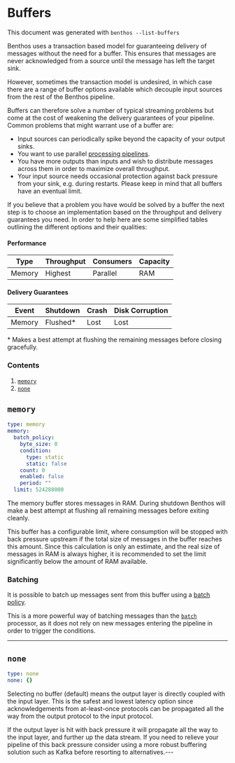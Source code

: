 Buffers
=======

This document was generated with `benthos --list-buffers`

Benthos uses a transaction based model for guaranteeing delivery of messages
without the need for a buffer. This ensures that messages are never acknowledged
from a source until the message has left the target sink.

However, sometimes the transaction model is undesired, in which case there are a
range of buffer options available which decouple input sources from the rest of
the Benthos pipeline.

Buffers can therefore solve a number of typical streaming problems but come at
the cost of weakening the delivery guarantees of your pipeline. Common problems
that might warrant use of a buffer are:

- Input sources can periodically spike beyond the capacity of your output sinks.
- You want to use parallel [processing pipelines](../pipeline.md).
- You have more outputs than inputs and wish to distribute messages across them
  in order to maximize overall throughput.
- Your input source needs occasional protection against back pressure from your
  sink, e.g. during restarts. Please keep in mind that all buffers have an
  eventual limit.

If you believe that a problem you have would be solved by a buffer the next step
is to choose an implementation based on the throughput and delivery guarantees
you need. In order to help here are some simplified tables outlining the
different options and their qualities:

#### Performance

| Type      | Throughput | Consumers | Capacity |
| --------- | ---------- | --------- | -------- |
| Memory    | Highest    | Parallel  | RAM      |

#### Delivery Guarantees

| Event     | Shutdown  | Crash     | Disk Corruption |
| --------- | --------- | --------- | --------------- |
| Memory    | Flushed\* | Lost      | Lost            |

\* Makes a best attempt at flushing the remaining messages before closing
  gracefully.

### Contents

1. [`memory`](#memory)
2. [`none`](#none)

## `memory`

``` yaml
type: memory
memory:
  batch_policy:
    byte_size: 0
    condition:
      type: static
      static: false
    count: 0
    enabled: false
    period: ""
  limit: 524288000
```

The memory buffer stores messages in RAM. During shutdown Benthos will make a
best attempt at flushing all remaining messages before exiting cleanly.

This buffer has a configurable limit, where consumption will be stopped with
back pressure upstream if the total size of messages in the buffer reaches this
amount. Since this calculation is only an estimate, and the real size of
messages in RAM is always higher, it is recommended to set the limit
significantly below the amount of RAM available.

### Batching

It is possible to batch up messages sent from this buffer using a
[batch policy](../batching.md#batch-policy).

This is a more powerful way of batching messages than the
[`batch`](../processors/README.md#batch) processor, as it does not
rely on new messages entering the pipeline in order to trigger the conditions.

---
## `none`

``` yaml
type: none
none: {}
```

Selecting no buffer (default) means the output layer is directly coupled with
the input layer. This is the safest and lowest latency option since
acknowledgements from at-least-once protocols can be propagated all the way from
the output protocol to the input protocol.

If the output layer is hit with back pressure it will propagate all the way to
the input layer, and further up the data stream. If you need to relieve your
pipeline of this back pressure consider using a more robust buffering solution
such as Kafka before resorting to alternatives.---


